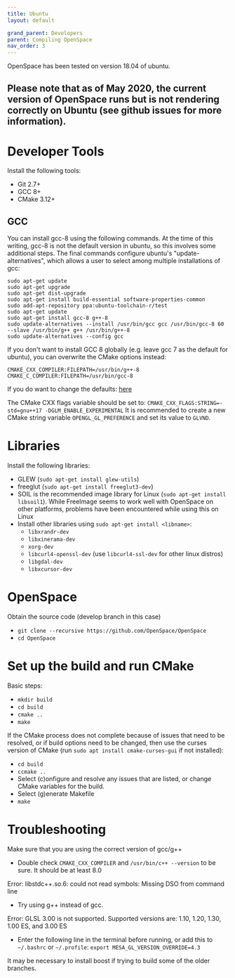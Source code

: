 ```yaml
---
title: Ubuntu
layout: default

grand_parent: Developers
parent: Compiling OpenSpace
nav_order: 3
---
```


OpenSpace has been tested on version 18.04 of ubuntu.
## Please note that as of May 2020, the current version of OpenSpace runs but is not rendering correctly on Ubuntu (see github issues for more information).

# Developer Tools
Install the following tools:
 - Git 2.7+
 - GCC 8+
 - CMake 3.12+

## GCC
You can install gcc-8 using the following commands.  At the time of this writing, gcc-8 is not the default version in ubuntu, so this involves some additional steps.  The final commands configure ubuntu's "update-alternatives", which allows a user to select among multiple installations of gcc: 
```
sudo apt-get update
sudo apt-get upgrade
sudo apt-get dist-upgrade
sudo apt-get install build-essential software-properties-common
sudo add-apt-repository ppa:ubuntu-toolchain-r/test
sudo apt-get update
sudo apt-get install gcc-8 g++-8
sudo update-alternatives --install /usr/bin/gcc gcc /usr/bin/gcc-8 60 --slave /usr/bin/g++ g++ /usr/bin/g++-8
sudo update-alternatives --config gcc
```

If you don't want to install GCC 8 globally (e.g. leave gcc 7 as the default for ubuntu), you can overwrite the CMake options instead:
```
CMAKE_CXX_COMPILER:FILEPATH=/usr/bin/g++-8
CMAKE_C_COMPILER:FILEPATH=/usr/bin/gcc-8
```

If you do want to change the defaults: [here](https://stackoverflow.com/questions/7832892/how-to-change-the-default-gcc-compiler-in-ubuntu)

The CMake CXX flags variable should be set to:
`CMAKE_CXX_FLAGS:STRING=-std=gnu++17 -DGLM_ENABLE_EXPERIMENTAL`
It is recommended to create a new CMake string variable `OPENGL_GL_PREFERENCE` and set its value to `GLVND`.

# Libraries
Install the following libraries:
- GLEW (`sudo apt-get install glew-utils`)
- freeglut (`sudo apt-get install freeglut3-dev`)
- SOIL is the recommended image library for Linux (`sudo apt-get install libsoil1`).  While FreeImage seems to work well with OpenSpace on other platforms, problems have been encountered while using this on Linux
- Install other libraries using `sudo apt-get install <libname>`:
  * `libxrandr-dev`
  * `libxinerama-dev`
  * `xorg-dev`
  * `libcurl4-openssl-dev` (use `libcurl4-ssl-dev` for other linux distros)
  * `libgdal-dev`
  * `libxcursor-dev`

# OpenSpace
Obtain the source code (develop branch in this case)
* `git clone --recursive https://github.com/OpenSpace/OpenSpace`
* `cd OpenSpace`

# Set up the build and run CMake
Basic steps:
* `mkdir build`
* `cd build`
* `cmake ..`
* `make`

If the CMake process does not complete because of issues that need to be resolved, or if build options need to be changed, then use the curses version of CMake (run `sudo apt install cmake-curses-gui` if not installed):
* `cd build`
* `ccmake ..`
* Select (c)onfigure and resolve any issues that are listed, or change CMake variables for the build.
* Select (g)enerate Makefile
* `make`

# Troubleshooting
Make sure that you are using the correct version of gcc/g++  
 - Double check `CMAKE_CXX_COMPILER` and `/usr/bin/c++ --version` to be sure.  It should be at least 8.0

Error: libstdc++.so.6: could not read symbols: Missing DSO from command line  
 - Try using g++ instead of gcc.

Error: GLSL 3.00 is not supported.  Supported versions are: 1.10, 1.20, 1.30, 1.00 ES, and 3.00 ES  
 - Enter the following line in the terminal before running, or add this to `~/.bashrc` or `~/.profile`:
 `export MESA_GL_VERSION_OVERRIDE=4.3`
 
It may be necessary to install boost if trying to build some of the older branches.
